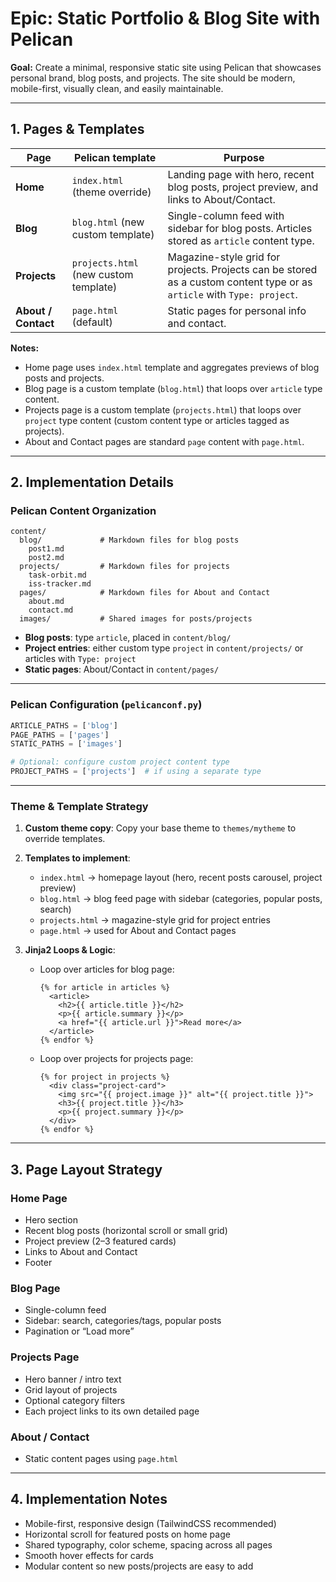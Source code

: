 # Epic: Static Portfolio & Blog Site with Pelican

**Goal:**
Create a minimal, responsive static site using Pelican that showcases personal brand, blog posts, and projects. The site should be modern, mobile-first, visually clean, and easily maintainable.

---

## 1. Pages & Templates

| Page                | Pelican template                      | Purpose                                                                                                                 |
| ------------------- | ------------------------------------- | ----------------------------------------------------------------------------------------------------------------------- |
| **Home**            | `index.html` (theme override)         | Landing page with hero, recent blog posts, project preview, and links to About/Contact.                                 |
| **Blog**            | `blog.html` (new custom template)     | Single-column feed with sidebar for blog posts. Articles stored as `article` content type.                              |
| **Projects**        | `projects.html` (new custom template) | Magazine-style grid for projects. Projects can be stored as a custom content type or as `article` with `Type: project`. |
| **About / Contact** | `page.html` (default)                 | Static pages for personal info and contact.                                                                             |

**Notes:**

* Home page uses `index.html` template and aggregates previews of blog posts and projects.
* Blog page is a custom template (`blog.html`) that loops over `article` type content.
* Projects page is a custom template (`projects.html`) that loops over `project` type content (custom content type or articles tagged as projects).
* About and Contact pages are standard `page` content with `page.html`.

---

## 2. Implementation Details

### Pelican Content Organization

```
content/
  blog/             # Markdown files for blog posts
    post1.md
    post2.md
  projects/         # Markdown files for projects
    task-orbit.md
    iss-tracker.md
  pages/            # Markdown files for About and Contact
    about.md
    contact.md
  images/           # Shared images for posts/projects
```

* **Blog posts**: type `article`, placed in `content/blog/`
* **Project entries**: either custom type `project` in `content/projects/` or articles with `Type: project`
* **Static pages**: About/Contact in `content/pages/`

---

### Pelican Configuration (`pelicanconf.py`)

```python
ARTICLE_PATHS = ['blog']
PAGE_PATHS = ['pages']
STATIC_PATHS = ['images']

# Optional: configure custom project content type
PROJECT_PATHS = ['projects']  # if using a separate type
```

---

### Theme & Template Strategy

1. **Custom theme copy**:
   Copy your base theme to `themes/mytheme` to override templates.

2. **Templates to implement**:

   * `index.html` → homepage layout (hero, recent posts carousel, project preview)
   * `blog.html` → blog feed page with sidebar (categories, popular posts, search)
   * `projects.html` → magazine-style grid for project entries
   * `page.html` → used for About and Contact pages

3. **Jinja2 Loops & Logic**:

   * Loop over articles for blog page:

     ```jinja
     {% for article in articles %}
       <article>
         <h2>{{ article.title }}</h2>
         <p>{{ article.summary }}</p>
         <a href="{{ article.url }}">Read more</a>
       </article>
     {% endfor %}
     ```
   * Loop over projects for projects page:

     ```jinja
     {% for project in projects %}
       <div class="project-card">
         <img src="{{ project.image }}" alt="{{ project.title }}">
         <h3>{{ project.title }}</h3>
         <p>{{ project.summary }}</p>
       </div>
     {% endfor %}
     ```

---

## 3. Page Layout Strategy

### Home Page

* Hero section
* Recent blog posts (horizontal scroll or small grid)
* Project preview (2–3 featured cards)
* Links to About and Contact
* Footer

### Blog Page

* Single-column feed
* Sidebar: search, categories/tags, popular posts
* Pagination or “Load more”

### Projects Page

* Hero banner / intro text
* Grid layout of projects
* Optional category filters
* Each project links to its own detailed page

### About / Contact

* Static content pages using `page.html`

---

## 4. Implementation Notes

* Mobile-first, responsive design (TailwindCSS recommended)
* Horizontal scroll for featured posts on home page
* Shared typography, color scheme, spacing across all pages
* Smooth hover effects for cards
* Modular content so new posts/projects are easy to add

